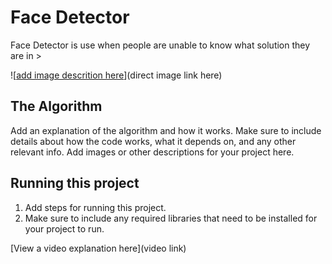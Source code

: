 # Face Detector

Face Detector is use when people are unable to know what solution they are in > 

![[add image descrition here](https://www.google.com/imgres?imgurl=https%3A%2F%2Fwww.research-live.com%2Fimg%2Femotions_crop.jpg&tbnid=u-bD9o_XVDii_M&vet=12ahUKEwjxvKfQtbmAAxV-hu4BHTVgAAkQMygBegUIARDdAQ..i&imgrefurl=https%3A%2F%2Fwww.research-live.com%2Farticle%2Fopinion%2Fface-up-to-it-emotion-detection-transforms-market-research-%2Fid%2F5006942&docid=fbSMkMAt0pTinM&w=592&h=444&q=human%20face%20emotion&ved=2ahUKEwjxvKfQtbmAAxV-hu4BHTVgAAkQMygBegUIARDdAQ)](direct image link here)

## The Algorithm

Add an explanation of the algorithm and how it works. Make sure to include details about how the code works, what it depends on, and any other relevant info. Add images or other descriptions for your project here. 

## Running this project

1. Add steps for running this project.
2. Make sure to include any required libraries that need to be installed for your project to run.

[View a video explanation here](video link)
